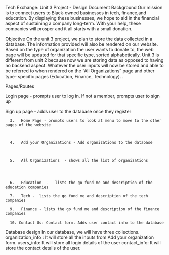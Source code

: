 Tech Exchange: Unit 3 Project - Design Document
Background
Our mission is to connect users to Black-owned businesses in tech, finance,and education. By displaying these businesses, we hope to aid in the financial aspect of sustaining a company long-term. With your help, these companies will prosper and it all starts with a small donation.

Objective
On the unit 3 project, we plan to store the data collected in a database. The information provided will also be rendered on our website. Based on the type of organization the user wants to donate to, the web page will be updated for that specific type, sorted alphabetically. Unit 3 is different from unit 2 because now we are storing data as opposed to having no backend aspect. Whatever the user inputs will now be stored and able to be referred to when rendered on the “All Organizations” page and other type- specific pages (Education, Finance, Technology). .

Pages/Routes


Login page - prompts user to log in. If not a member, prompts user to sign up

Sign up page - adds user to the database once they register




      3.   Home Page - prompts users to look at menu to move to the other pages of the website  



      4.   Add your Organizations - Add organizations to the database 



      5.   All Organizations  - shows all the list of organizations




      6.   Education  -   lists the go fund me and description of the education companies
     
      7.   Tech -  lists the go fund me and description of the tech companies

      9.   Finance - lists the go fund me and description of the finance companies

      10. Contact Us: Contact form. Adds user contact info to the database



     

Database design
In our database, we will have three collections.
organization_info : It will store all the inputs from Add your organization form. 
users_info: It will store all login details of the user
contact_info: It will store the contact details of the user. 
